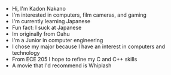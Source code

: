 - Hi, I'm Kadon Nakano
- I'm interested in computers, film cameras, and gaming
- I'm currently learning Japanese
- Fun fact: I suck at Japanese
- Im originally from Oahu
- I'm a Junior in computer engineering
- I chose my major because I have an interest in computers and technology
- From ECE 205 I hope to refine my C and C++ skills
- A movie that I'd recommend is Whiplash

<!--
**KadonNakano/KadonNakano** is a ✨ _special_ ✨ repository because its `README.md` (this file) appears on your GitHub profile.

Here are some ideas to get you started:

- 🔭 I’m currently working on ...
- 🌱 I’m currently learning ...
- 👯 I’m looking to collaborate on ...
- 🤔 I’m looking for help with ...
- 💬 Ask me about ...
- 📫 How to reach me: ...
- 😄 Pronouns: ...
- ⚡ Fun fact: ...
-->
